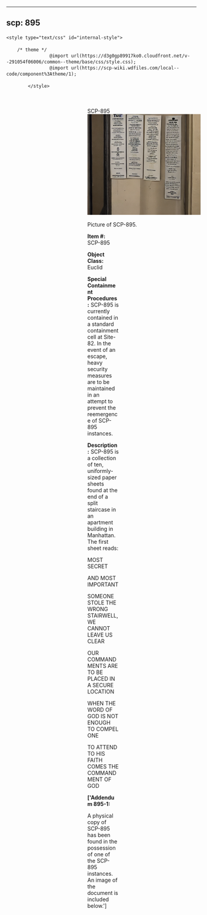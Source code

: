 
---
scp: 895
---

<head>
    <title>895 - SCP Foundation</title>
    
    <style type="text/css" id="internal-style">
                
        /* theme */
                    @import url(https://d3g0gp89917ko0.cloudfront.net/v--291054f06006/common--theme/base/css/style.css);
                    @import url(https://scp-wiki.wdfiles.com/local--code/component%3Atheme/1);
            
            </style>
<style>
iframe.scpnet-interwiki-frame { height: 0; }
</style>

</head>

<div id="main-content" style="margin: 50px 206px 20px 215px;">
<div id="action-area-top"></div>
<div id="page-title">SCP-895</div>
<div id="page-content">
<div style="text-align: right;"></div>
<div class="scp-image-block block-right" style="width:300px;"><img src="https://raw.githubusercontent.com/lucmaki/this-scp-does-not-exist/main/imgs/895.png" style="width:300px;" alt="895.jpg" class="image">
<div class="scp-image-caption" style="width:300px;">
<p>Picture of SCP-895.</p>
</div>
</div>
<p><strong>Item #:</strong> SCP-895</p>
<p><strong>Object Class:</strong> Euclid</p>
<p><strong>Special Containment Procedures:</strong> SCP-895 is currently contained in a standard containment cell at Site-82. In the event of an escape, heavy security measures are to be maintained in an attempt to prevent the reemergence of SCP-895 instances.</p>
<p><strong>Description:</strong> SCP-895 is a collection of ten, uniformly-sized paper sheets found at the end of a split staircase in an apartment building in Manhattan. The first sheet reads:</p><p>MOST SECRET</p><p>AND MOST IMPORTANT</p><p>SOMEONE STOLE THE WRONG STAIRWELL, WE CANNOT LEAVE US CLEAR</p><p>OUR COMMANDMENTS ARE TO BE PLACED IN A SECURE LOCATION</p><p>WHEN THE WORD OF GOD IS NOT ENOUGH TO COMPEL ONE</p><p>TO ATTEND TO HIS FAITH COMES THE COMMANDMENT OF GOD</p>
<p> <strong>['Addendum 895-1:</strong></p><p>A physical copy of SCP-895 has been found in the possession of one of the SCP-895 instances. An image of the document is included below.']</p>

<div class="footer-wikiwalk-nav">
<div style="text-align: center;">
</div>
</div>
</div>
</div>
</div>